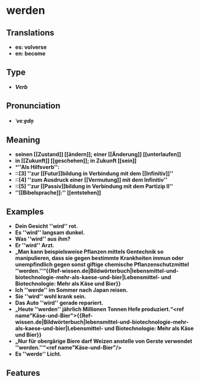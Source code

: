 # werden
## Translations
- **es: volverse**
- **en: become**
## Type
- _**Verb**_
## Pronunciation
- _**ˈveːɐ̯dn̩**_
## Meaning
- **seinen [[Zustand]] [[ändern]]; einer [[Änderung]] [[unterlaufen]]**
- **in [[Zukunft]] [[geschehen]]; in Zukunft [[sein]]**
- ***''Als Hilfsverb'':**
- **::[3] ''zur [[Futur]]bildung in Verbindung mit dem [[Infinitiv]]''**
- **::[4] ''zum Ausdruck einer [[Vermutung]] mit dem Infinitiv''**
- **::[5] ''zur [[Passiv]]bildung in Verbindung mit dem Partizip II''**
- **''[[Bibelsprache]]:'' [[entstehen]]**
## Examples
- **Dein Gesicht ''wird'' rot.**
- **Es ''wird'' langsam dunkel.**
- **Was ''wird'' aus ihm?**
- **Er ''wird'' Arzt.**
- **„Man kann beispielsweise Pflanzen mittels Gentechnik so manipulieren, dass sie gegen bestimmte Krankheiten immun oder unempfindlich gegen sonst giftige chemische Pflanzenschutzmittel ''werden.''“<ref>{{Ref-wissen.de|Bildwörterbuch|lebensmittel-und-biotechnologie-mehr-als-kaese-und-bier|Lebensmittel- und Biotechnologie: Mehr als Käse und Bier}}</ref>**
- **Ich ''werde'' im Sommer nach Japan reisen.**
- **Sie ''wird'' wohl krank sein.**
- **Das Auto ''wird'' gerade repariert.**
- **„Heute ''werden'' jährlich Millionen Tonnen Hefe produziert.“<ref name"Käse-und-Bier">{{Ref-wissen.de|Bildwörterbuch|lebensmittel-und-biotechnologie-mehr-als-kaese-und-bier|Lebensmittel- und Biotechnologie: Mehr als Käse und Bier}}</ref>**
- **„Nur für obergärige Biere darf Weizen anstelle von Gerste verwendet ''werden.''“<ref name"Käse-und-Bier"/>**
- **Es ''werde'' Licht.**
## Features
